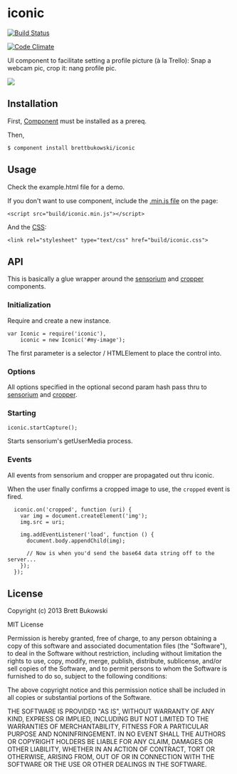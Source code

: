 iconic
======

[![Build Status](https://travis-ci.org/BrettBukowski/iconic.png?branch=master)](https://travis-ci.org/BrettBukowski/iconic)

[![Code Climate](https://codeclimate.com/github/BrettBukowski/iconic.png)](https://codeclimate.com/github/BrettBukowski/iconic)

UI component to facilitate setting a profile picture (à la Trello): Snap a webcam pic, crop it: nang profile pic.

![][demo]

## Installation

First, [Component] must be installed as a prereq.

Then,

    $ component install brettbukowski/iconic

## Usage

Check the example.html file for a demo.

If you don't want to use component, include the [.min.js file][js] on the page:

    <script src="build/iconic.min.js"></script>

And the [CSS][css]:

    <link rel="stylesheet" type="text/css" href="build/iconic.css">

## API

This is basically a glue wrapper around the [sensorium] and [cropper] components.

### Initialization

Require and create a new instance.

    var Iconic = require('iconic'),
        iconic = new Iconic('#my-image');

  The first parameter is a selector / HTMLElement to place the control into.

### Options

All options specified in the optional second param hash pass thru to [sensorium][sensorium-options] and [cropper][cropper-options].

### Starting

    iconic.startCapture();

Starts sensorium's getUserMedia process.

### Events

All events from sensorium and cropper are propagated out thru iconic.

When the user finally confirms a cropped image to use, the `cropped` event is fired.

      iconic.on('cropped', function (uri) {
        var img = document.createElement('img');
        img.src = uri;

        img.addEventListener('load', function () {
          document.body.appendChild(img);

          // Now is when you'd send the base64 data string off to the server...
        });
      });


## License

Copyright (c) 2013 Brett Bukowski

MIT License

Permission is hereby granted, free of charge, to any person obtaining a copy of this software and associated documentation files (the "Software"), to deal in the Software without restriction, including without limitation the rights to use, copy, modify, merge, publish, distribute, sublicense, and/or sell copies of the Software, and to permit persons to whom the Software is furnished to do so, subject to the following conditions:

The above copyright notice and this permission notice shall be included in all copies or substantial portions of the Software.

THE SOFTWARE IS PROVIDED "AS IS", WITHOUT WARRANTY OF ANY KIND, EXPRESS OR IMPLIED, INCLUDING BUT NOT LIMITED TO THE WARRANTIES OF MERCHANTABILITY, FITNESS FOR A PARTICULAR PURPOSE AND NONINFRINGEMENT. IN NO EVENT SHALL THE AUTHORS OR COPYRIGHT HOLDERS BE LIABLE FOR ANY CLAIM, DAMAGES OR OTHER LIABILITY, WHETHER IN AN ACTION OF CONTRACT, TORT OR OTHERWISE, ARISING FROM, OUT OF OR IN CONNECTION WITH THE SOFTWARE OR THE USE OR OTHER DEALINGS IN THE SOFTWARE.


[demo]: http://dl.dropboxusercontent.com/u/302368/github/iconic.gif
[component]: https://github.com/component/component/
[js]: https://github.com/BrettBukowski/iconic/blob/gh-pages/build/iconic.min.js
[css]: https://github.com/BrettBukowski/iconic/blob/gh-pages/build/cropper.css
[sensorium]: https://github.com/BrettBukowski/sensorium
[sensorium-options]: https://github.com/BrettBukowski/sensorium#initialization
[cropper]: https://github.com/BrettBukowski/cropper
[cropper-options]: https://github.com/BrettBukowski/cropper#options
